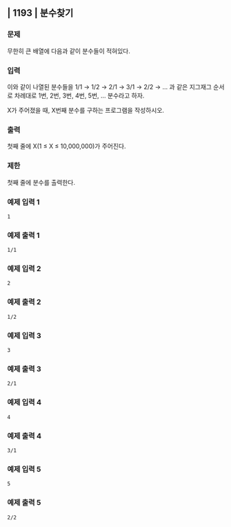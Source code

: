 ## | 1193 | 분수찾기

### 문제

무한히 큰 배열에 다음과 같이 분수들이 적혀있다.

### 입력

이와 같이 나열된 분수들을 1/1 → 1/2 → 2/1 → 3/1 → 2/2 → … 과 같은 지그재그 순서로 차례대로 1번, 2번, 3번, 4번, 5번, … 분수라고 하자.

X가 주어졌을 때, X번째 분수를 구하는 프로그램을 작성하시오.

### 출력

첫째 줄에 X(1 ≤ X ≤ 10,000,000)가 주어진다.

### 제한

첫째 줄에 분수를 출력한다.

### 예제 입력 1

```
1
```

### 예제 출력 1

```
1/1
```

### 예제 입력 2

```
2
```

### 예제 출력 2

```
1/2
```

### 예제 입력 3

```
3
```

### 예제 출력 3

```
2/1
```

### 예제 입력 4

```
4
```

### 예제 출력 4

```
3/1
```

### 예제 입력 5

```
5
```

### 예제 출력 5

```
2/2
```
